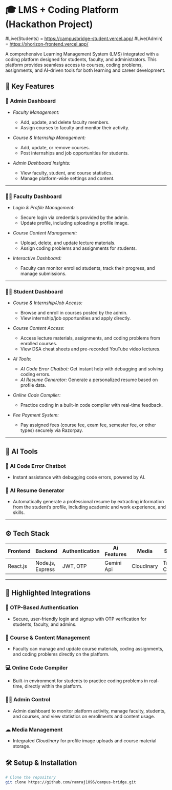 # 🎓 LMS + Coding Platform (Hackathon Project)


#Live(Students) = https://campusbridge-student.vercel.app/
#Live(Admin) = https://xhorizon-frontend.vercel.app/

A comprehensive Learning Management System (LMS) integrated with a coding platform designed for students, faculty, and administrators. This platform provides seamless access to courses, coding problems, assignments, and AI-driven tools for both learning and career development.

## 🎯 Key Features

### 👑 Admin Dashboard  
- *Faculty Management:*  
  - Add, update, and delete faculty members.  
  - Assign courses to faculty and monitor their activity.  

- *Course & Internship Management:*  
  - Add, update, or remove courses.  
  - Post internships and job opportunities for students.  

- *Admin Dashboard Insights:*  
  - View faculty, student, and course statistics.  
  - Manage platform-wide settings and content.  

---

### 👨‍🏫 Faculty Dashboard  
- *Login & Profile Management:*  
  - Secure login via credentials provided by the admin.  
  - Update profile, including uploading a profile image.  

- *Course Content Management:*  
  - Upload, delete, and update lecture materials.  
  - Assign coding problems and assignments for students.  

- *Interactive Dashboard:*  
  - Faculty can monitor enrolled students, track their progress, and manage submissions.

---

### 👨‍🎓 Student Dashboard  
- *Course & Internship/Job Access:*  
  - Browse and enroll in courses posted by the admin.  
  - View internship/job opportunities and apply directly.  

- *Course Content Access:*  
  - Access lecture materials, assignments, and coding problems from enrolled courses.  
  - View DSA cheat sheets and pre-recorded YouTube video lectures.  

- *AI Tools:*  
  - *AI Code Error Chatbot:* Get instant help with debugging and solving coding errors.  
  - *AI Resume Generator:* Generate a personalized resume based on profile data.

- *Online Code Compiler:*  
  - Practice coding in a built-in code compiler with real-time feedback.
    
- *Fee Payment System:*
  - Pay assigned fees (course fee, exam fee, semester fee, or other types) securely via Razorpay. 
---

## 🧠 AI Tools

### 🤖 AI Code Error Chatbot  
- Instant assistance with debugging code errors, powered by AI.

### 📄 AI Resume Generator  
- Automatically generate a professional resume by extracting information from the student’s profile, including academic and work experience, and skills.

---

## ⚙ Tech Stack

| Frontend | Backend | Authentication | Ai Features | Media | Styling | Fee Payment
|----------|---------|----------------|----------|-------|---------|------------ |
| React.js | Node.js, Express | JWT, OTP | Gemini Api | Cloudinary | Tailwind CSS | Razorpay

---

## 📌 Highlighted Integrations

### 🔐 OTP-Based Authentication  
- Secure, user-friendly login and signup with OTP verification for students, faculty, and admins.

### 📂 Course & Content Management  
- Faculty can manage and update course materials, coding assignments, and coding problems directly on the platform.

### 💻 Online Code Compiler  
- Built-in environment for students to practice coding problems in real-time, directly within the platform.

### 🧑‍⚖ Admin Control  
- Admin dashboard to monitor platform activity, manage faculty, students, and courses, and view statistics on enrollments and content usage.

### ☁ Media Management  
- Integrated *Cloudinary* for profile image uploads and course material storage.


## 🛠 Setup & Installation

```bash
# Clone the repository
git clone https://github.com/ramraj1096/campus-bridge.git

